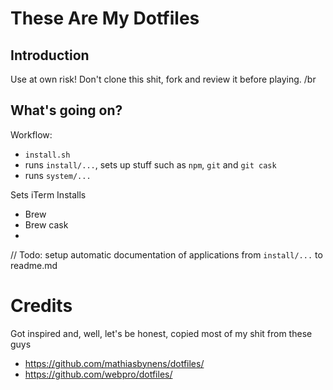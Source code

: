 # These Are My Dotfiles

## Introduction 

Use at own risk! Don't clone this shit, fork and review it before playing. /br

## What's going on?

Workflow: 
* `install.sh` 
* runs `install/...`, sets up stuff such as `npm`, `git` and `git cask`
* runs `system/...`


Sets iTerm
Installs
* Brew
* Brew cask
* 

// Todo: setup automatic documentation of applications from `install/...` to readme.md


# Credits

Got inspired and, well, let's be honest, copied most of my shit from these guys

* https://github.com/mathiasbynens/dotfiles/
* https://github.com/webpro/dotfiles/
